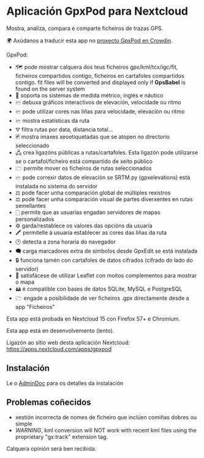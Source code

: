 # Aplicación GpxPod para Nextcloud

Mostra, analiza, compara e comparte ficheiros de trazas GPS.

🌍 Axúdanos a traducir esta app no [proxecto GpxPod en Crowdin](https://crowdin.com/project/gpxpod).

GpxPod:

* 🗺 pode mostrar calquera dos teus ficheiros gpx/kml/tcx/igc/fit, ficheiros compartidos contigo, ficheiros en cartafoles compartidos contigo. fit files will be converted and displayed only if **GpsBabel** is found on the server system
* 📏 soporta os sistemas de medida métrico, inglés e náutico
* 🗠  debuxa gráficos interactivos de elevación, velocidade ou ritmo
* 🗠  pode utilizar cores nas liñas para velocidade, elevación ou ritmo
* 🗠  mostra estatísticas da ruta
* ⛛  filtra rutas por data, distancia total...
* 🖻  mostra imaxes xeoetiquetadas que se atopen no directorio seleccionado
* 🖧  crea ligazóns públicas a rutas/cartafoles. Esta ligazón pode utilizarse se o cartafol/ficheiro está compartido de xeito público
* 🗁  permite mover os ficheiros de rutas seleccionados
* 🗠  pode correxir datos de elevación se SRTM.py (gpxelevations) está instalada no sistema do servidor
* ⚖  pode facer unha comparación global de múltiples rexistros
* ⚖  pode facer unha comparación visual de partes diverxentes en rutas semellantes
* 🀆  permite que as usuarias engadan servidores de mapas personalizados
* ⚙  garda/restablece os valores das opcións da usuaria
* 🖍 permítelle á usuaria establecer as cores das liñas da ruta
* 🕑 detecta a zona horaria do navegador
* 🗬  carga marcadores extra de símbolos desde GpxEdit se está instalada
* 🔒 funciona tamén con cartafoles de datos cifrados (cifrado do lado do servidor)
* 🍂 satisfácese de utilizar Leaflet con moitos complementos para mostrar o mapa
* 🖴  é compatible con bases de datos SQLite, MySQL e PostgreSQL
* 🗁  engade a posibilidade de ver ficheiros .gpx directamente desde a app "Ficheiros"

Esta app está probada en Nextcloud 15 con Firefox 57+ e Chromium.

Esta app está en desenvolvemento (lento).

Ligazón ao sitio web desta aplicación Nextcloud: https://apps.nextcloud.com/apps/gpxpod

## Instalación

Le o [AdminDoc](https://gitlab.com/eneiluj/gpxpod-oc/wikis/admindoc) para os detalles da instalación

## Problemas coñecidos

* xestión incorrecta de nomes de ficheiro que inclúen comiñas dobres ou simple
* _WARNING_, kml conversion will NOT work with recent kml files using the proprietary "gx:track" extension tag.

Calquera opinión será ben recibida.
